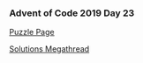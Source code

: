 ### Advent of Code 2019 Day 23

[Puzzle Page](https://adventofcode.com/2019/day/23)

[Solutions Megathread](https://www.reddit.com/r/adventofcode/comments/eefva8/2019_day_23_solutions/)
